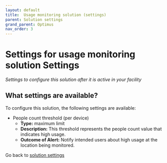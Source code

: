 ```yaml
---
layout: default
title:  Usage monitoring solution (settings)
parent: Solution settings
grand_parent: Optimus
nav_order: 3
---
```


# Settings for usage monitoring solution Settings
*Settings to configure this solution after it is active in your facility*

## What settings are available?
To configure this solution, the following settings are available:

- People count threshold (per device)
    - **Type:** maximum limit
    - **Description:** This threshold represents the people count value that indicates high usage.
    - **Outcome of Alert:** Notify intended users about high usage at the location being monitored.

Go back to [solution settings](/vcs_settings.html)
